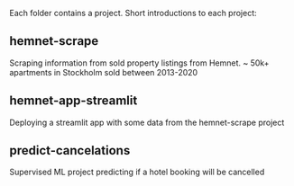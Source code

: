 Each folder contains a project. Short introductions to each project:

## hemnet-scrape
Scraping information from sold property listings from Hemnet. ~ 50k+ apartments in Stockholm sold between 2013-2020
## hemnet-app-streamlit
Deploying a streamlit app with some data from the hemnet-scrape project
## predict-cancelations
Supervised ML project predicting if a hotel booking will be cancelled
